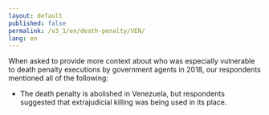 ```yaml
---
layout: default
published: false
permalink: /v3_1/en/death-penalty/VEN/
lang: en
---
```


When asked to provide more context about who was especially vulnerable to death penalty executions by government agents in 2018, our respondents mentioned all of the following:
-	The death penalty is abolished in Venezuela, but respondents suggested that extrajudicial killing was being used in its place.

